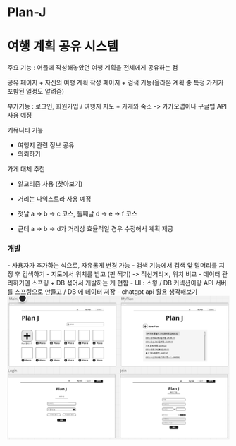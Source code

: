 # Plan-J

<h1>여행 계획 공유 시스템</h1>

주요 기능 : 어플에 작성해놓았던 여행 계획을 전체에게 공유하는 점

공유 페이지 + 자신의 여행 계획 작성 페이지 + 검색 기능(올라온 계획 중 특정 가게가 포함된 일정도 알려줌)

부가기능 : 로그인, 회원가입 / 여행지 지도 + 가게와 숙소 -> 카카오맵이나 구글맵 API 사용 예정

커뮤니티 기능
- 여행지 관련 정보 공유
- 의뢰하기

가게 대체 추천
- 알고리즘 사용 (찾아보기)
- 거리는 다익스트라 사용 예정

- 첫날 a -> b -> c 코스, 둘째날 d -> e -> f 코스
- 근데 a -> b -> d가 거리상 효율적일 경우 수정해서 계획 제공

<h3>개발</h3>
- 사용자가 추가하는 식으로, 자유롭게 변경 가능
- 검색 기능에서 검색 앞 말머리를 지정 후 검색하기
- 지도에서 위치를 받고 (핀 찍기) -> 직선거리✕, 위치 비교
- 데이터 관리하기엔 스프링 + DB 섞어서 개발하는 게 편함
- UI : 스윙 / DB 커넥션이랑 API 서버를 스프링으로 만들고 / DB 에 데이터 저장
- chatgpt api 활용 생각해보기

<img src="images/frame.png">
